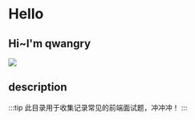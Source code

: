 # Hello

## Hi~I'm qwangry

![](https://github-readme-stats.vercel.app/api?username=qwangry)

## description

:::tip
此目录用于收集记录常见的前端面试题，冲冲冲！
:::
